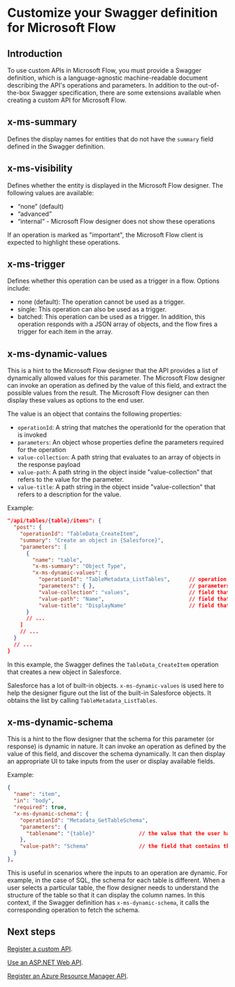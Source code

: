 <properties
	pageTitle="Customize your Swagger definition for Microsoft Flow | Microsoft Flow"
	description="View the schema extensions required by Swagger to work with Microsoft Flow"
	services=""
    suite="flow"
	documentationCenter=""
	authors="camsoper"
	manager="AFTOwen"
	editor=""/>

<tags
   ms.service="flow"
   ms.devlang="na"
   ms.topic="article"
   ms.tgt_pltfrm="na"
   ms.workload="na"
   ms.date="10/26/2016"
   ms.author="casoper"/>

# Customize your Swagger definition for Microsoft Flow

## Introduction

To use custom APIs in Microsoft Flow, you must provide a Swagger definition, which is a language-agnostic machine-readable document describing the API's operations and parameters.  In addition to the out-of-the-box Swagger specification, there are some extensions available when creating a custom API for Microsoft Flow.

## x-ms-summary

Defines the display names for entities that do not have the `summary` field defined in the Swagger definition.

## x-ms-visibility

Defines whether the entity is displayed in the Microsoft Flow designer. The following values are available:

- “none” (default)
- “advanced”
- “internal” - Microsoft Flow designer does not show these operations

If an operation is marked as "important", the Microsoft Flow client is expected to highlight these operations.

## x-ms-trigger

Defines whether this operation can be used as a trigger in a flow. Options include:

- none (default): The operation cannot be used as a trigger.
- single: This operation can also be used as a trigger.
- batched: This operation can be used as a trigger.  In addition, this operation responds with a JSON array of objects, and the flow fires a trigger for each item in the array.


## x-ms-dynamic-values

This is a hint to the Microsoft Flow designer that the API provides a list of dynamically allowed values for this parameter. The Microsoft Flow designer can invoke an operation as defined by the value of this field, and extract the possible values from the result.  The Microsoft Flow designer can then display these values as options to the end user.  

The value is an object that contains the following properties:

- `operationId`: A string that matches the operationId for the operation that is invoked
- `parameters`: An object whose properties define the parameters required for the operation
- `value-collection`: A path string that evaluates to an array of objects in the response payload
- `value-path`: A path string in the object inside "value-collection" that refers to the value for the parameter.
- `value-title`: A path string in the object inside "value-collection" that refers to a description for the value.


Example:

```json
"/api/tables/{table}/items": {
  "post": {
    "operationId": "TableData_CreateItem",
    "summary": "Create an object in {Salesforce}",
    "parameters": [
      {
        "name": "table",
        "x-ms-summary": "Object Type",
        "x-ms-dynamic-values": {
          "operationId": "TableMetadata_ListTables",      // operation that needs to be invoked
          "parameters": { },                              // parameters for the above operation, if any
          "value-collection": "values",                   // field that contains the collection
          "value-path": "Name",                           // field that contains the value
          "value-title": "DisplayName"                    // field that contains a display name for the value
      }
      // ...
    ]
    // ...
  }
  // ...
}
```

In this example, the Swagger defines the `TableData_CreateItem` operation that creates a new object in Salesforce.

Salesforce has a lot of built-in objects. `x-ms-dynamic-values` is used here to help the designer figure out the list of the built-in Salesforce objects. It obtains the list by calling `TableMetadata_ListTables`.

## x-ms-dynamic-schema

This is a hint to the flow designer that the schema for this parameter (or response) is dynamic in nature.  It can invoke an operation as defined by the value of this field, and discover the schema dynamically.  It can then display an appropriate UI to take inputs from the user or display available fields.

Example:

```json
{
  "name": "item",
  "in": "body",
  "required": true,
  "x-ms-dynamic-schema": {
    "operationId": "Metadata_GetTableSchema",
    "parameters": {
      "tablename": "{table}"              // the value that the user has selected from the above parameter
    },
    "value-path": "Schema"                // the field that contains the JSON schema
  }
},
```

This is useful in scenarios where the inputs to an operation are dynamic. For example, in the case of SQL, the schema for each table is different. When a user selects a particular table, the flow designer needs to understand the structure of the table so that it can display the column names. In this context, if the Swagger definition has `x-ms-dynamic-schema`, it calls the corresponding operation to fetch the schema.

## Next steps

[Register a custom API](register-custom-api.md).

[Use an ASP.NET Web API](customapi-web-api-tutorial.md).

[Register an Azure Resource Manager API](customapi-azure-resource-manager-tutorial.md).


